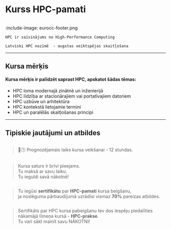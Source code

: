 # Kurss HPC-pamati

<!-- ## Par kursu -->

```attention-note {label: "Kursu piedāvā"}
```

:include-image: eurocc-footer.png

```attention-note {label: "Ko nozīmē HPC?"}
HPC ir saīsinājums no High-Performance Computing
```

```attention-note {label: "Tev ir jāzina"}
Latviski HPC nozīmē  - augstas veiktspējas skaitļošana 
```
---

## Kursa mērķis

#### Kursa mērķis ir palīdzēt saprast HPC, apskatot šādas tēmas:

- HPC loma modernajā zinātnē un inženierijā
- HPC līdzība ar stacionārajiem vai portatīvajiem datoriem
- HPC uzbūve un arhitektūra
- HPC kontekstā lietojamie termini
- HPC un paralēlās skaitļošanas principi

---

## Tipiskie jautājumi un atbildes 

```attention-question {label: "Cik ilgi ir jāstudē?"}
```

> 🍃🕒 Prognozējamais laiks kursa veikšanai - 12 stundas.



```attention-question {label: "Cik ir jāmaksā?"}
```

>  Kursa saturs ir brīvi pieejams.   
 Tu maksā ar savu laiku.  
 Tu ieguldi savā nākotnē!

```attention-question {label: "Vai es iegūšu kādu dokumentu?"}
```
> Tu iegūsi **sertifikātu** par **HPC-pamati** kursa beigšanu,   
ja noslēguma pārbaudījumā uzrādīsi vismaz **70%** pareizas atbildes.

```attention-question {label: "Kur man var noderēt sertifikāts?"}
```

>  Sertifikāts par HPC kursa pabeigšanu tev dos iespēju piedalīties nākamājā līmeņa kursā - **HPC-prakse**.  
Tu vari sākt mainīt savu NĀKOTNI!
